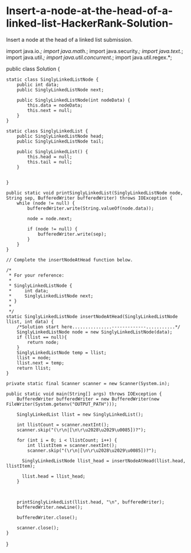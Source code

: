 # Insert-a-node-at-the-head-of-a-linked-list-HackerRank-Solution-
Insert a node at the head of a linked list submission.


import java.io.*;
import java.math.*;
import java.security.*;
import java.text.*;
import java.util.*;
import java.util.concurrent.*;
import java.util.regex.*;

public class Solution {

    static class SinglyLinkedListNode {
        public int data;
        public SinglyLinkedListNode next;

        public SinglyLinkedListNode(int nodeData) {
            this.data = nodeData;
            this.next = null;
        }
    }

    static class SinglyLinkedList {
        public SinglyLinkedListNode head;
        public SinglyLinkedListNode tail;

        public SinglyLinkedList() {
            this.head = null;
            this.tail = null;
        }

      
    }

    public static void printSinglyLinkedList(SinglyLinkedListNode node, String sep, BufferedWriter bufferedWriter) throws IOException {
        while (node != null) {
            bufferedWriter.write(String.valueOf(node.data));

            node = node.next;

            if (node != null) {
                bufferedWriter.write(sep);
            }
        }
    }
 
    // Complete the insertNodeAtHead function below.

    /*
     * For your reference:
     *
     * SinglyLinkedListNode {
     *     int data;
     *     SinglyLinkedListNode next;
     * }
     *
     */
    static SinglyLinkedListNode insertNodeAtHead(SinglyLinkedListNode llist, int data) {
        /*Solution start here...............-------------...........*/
        SinglyLinkedListNode node = new SinglyLinkedListNode(data);
        if (llist == null){
            return node;
        }
        SinglyLinkedListNode temp = llist;
        llist = node;
        llist.next = temp;
        return llist;
    }

    private static final Scanner scanner = new Scanner(System.in);

    public static void main(String[] args) throws IOException {
        BufferedWriter bufferedWriter = new BufferedWriter(new FileWriter(System.getenv("OUTPUT_PATH")));

        SinglyLinkedList llist = new SinglyLinkedList();

        int llistCount = scanner.nextInt();
        scanner.skip("(\r\n|[\n\r\u2028\u2029\u0085])?");

        for (int i = 0; i < llistCount; i++) {
            int llistItem = scanner.nextInt();
            scanner.skip("(\r\n|[\n\r\u2028\u2029\u0085])?");
        	
          SinglyLinkedListNode llist_head = insertNodeAtHead(llist.head, llistItem);

          llist.head = llist_head;
        }



        printSinglyLinkedList(llist.head, "\n", bufferedWriter);
        bufferedWriter.newLine();

        bufferedWriter.close();

        scanner.close();
    }
}
